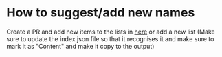 # How to suggest/add new names
Create a PR and add new items to the lists in [here](https://github.com/MrBisquit/GiveMyPCAName/tree/ef0662cd386359903c5b1f806946ec5403923114/GiveMyPCAName/Lists) or add a new list (Make sure to update the index.json file so that it recognises it and make sure to mark it as "Content" and make it copy to the output)
